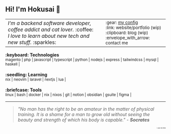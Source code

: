 ## Hi! I'm Hokusai :ocean:

<table>
    <tr>
        <td width=1920>
            <em>
                I'm a backend software developer, coffee addict and cat lover.
            </em> 
            :coffee:
            <br/>
            <em>
                I love to learn about new tech and new stuff.
            </em> 
            :sparkles:
        </td>
        <td width=500>
            <div align="left">
                <sub>
                    :gear: <a href="https://github.com/savio-henrique/nixos-config">my config</a>
                    <br/>
                    :link: website/portfolio (wip)
                    <br/>
                    :clipboard: blog (wip)
                    <br/>
                    :envelope_with_arrow: contact me
                </sub> 
            </div>
        </td>
    </tr>
</table>
<b>:keyboard: Technologies</b>
<br/>
<sub>
    magento | php | javascript | typescript | python | nodejs | express | tailwindcss | mysql | haskell | 
</sub>
<br/>
<br/>
<b>:seedling: Learning</b>
<br/>
<sub>
    nix | neovim | laravel | nextjs | lua | 
</sub>
<br/>
<br/>
<b>:briefcase: Tools</b>
<br/>
<sub>
    linux | bash | docker | nix | nixos | git | notion | obsidian | gsuite | figma |
</sub>
<hr>

> *"No man has the right to be an amateur in the matter of physical training. It is a shame for a man to grow old without seeing the beauty and strength of which his body is capable."* - ***Socrates***

<div align="right">
<sub><sub><sub><sub><sub><sub>i use nix btw</sub></sub></sub></sub></sub></sub>
</div>


